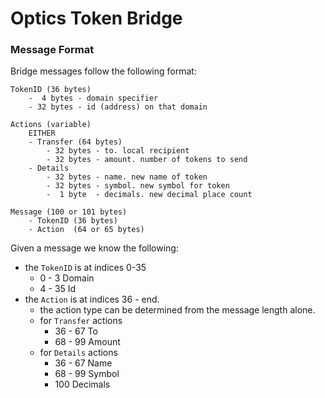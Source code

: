 # Optics Token Bridge

### Message Format

Bridge messages follow the following format:

```
TokenID (36 bytes)
    -  4 bytes - domain specifier
    - 32 bytes - id (address) on that domain

Actions (variable)
    EITHER
    - Transfer (64 bytes)
        - 32 bytes - to. local recipient
        - 32 bytes - amount. number of tokens to send
    - Details
        - 32 bytes - name. new name of token
        - 32 bytes - symbol. new symbol for token
        -  1 byte  - decimals. new decimal place count

Message (100 or 101 bytes)
    - TokenID (36 bytes)
    - Action  (64 or 65 bytes)
```

Given a message we know the following:

- the `TokenID` is at indices 0-35
  - 0 - 3 Domain
  - 4 - 35 Id
- the `Action` is at indices 36 - end.
  - the action type can be determined from the message length alone.
  - for `Transfer` actions
    - 36 - 67 To
    - 68 - 99 Amount
  - for `Details` actions
    - 36 - 67 Name
    - 68 - 99 Symbol
    - 100 Decimals
